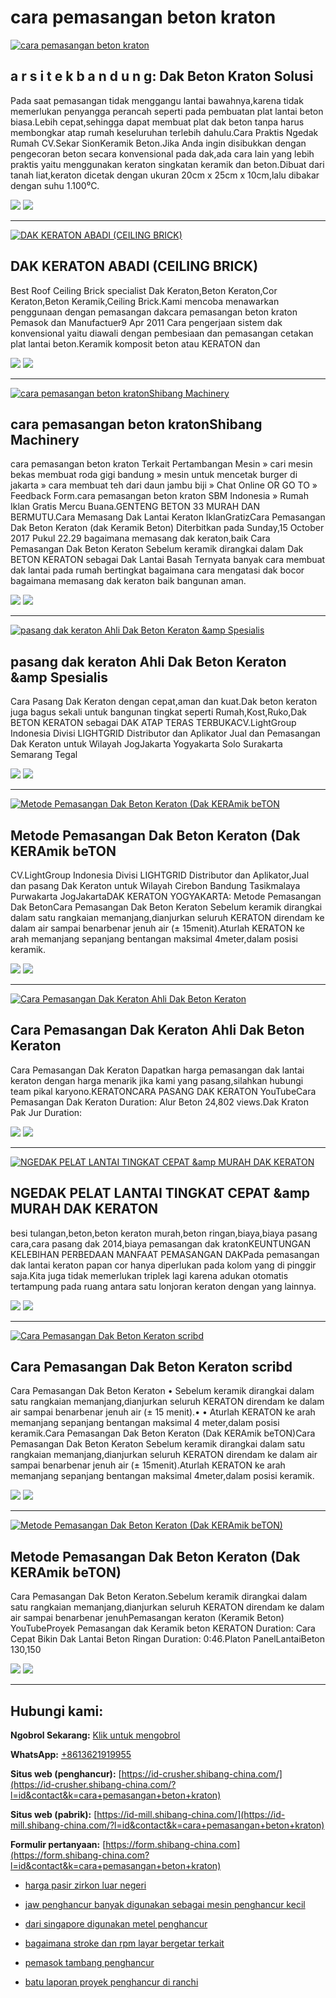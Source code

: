 # cara pemasangan beton kraton

<a href="https://swt.shibang-china.com/?l=id&img&k=cara+pemasangan+beton+kraton" target="_blank">![cara pemasangan beton kraton](http://static.shibang-china.com/all-800x300/631.jpg)</a>

## a r s i t e k b a n d u n g: Dak Beton Kraton Solusi
Pada saat pemasangan tidak menggangu lantai bawahnya,karena tidak memerlukan penyangga perancah seperti pada pembuatan plat lantai beton biasa.Lebih cepat,sehingga dapat membuat plat dak beton tanpa harus membongkar atap rumah keseluruhan terlebih dahulu.Cara Praktis Ngedak Rumah CV.Sekar SionKeramik Beton.Jika Anda ingin disibukkan dengan pengecoran beton secara konvensional pada dak,ada cara lain yang lebih praktis yaitu menggunakan keraton singkatan keramik dan beton.Dibuat dari tanah liat,keraton dicetak dengan ukuran 20cm x 25cm x 10cm,lalu dibakar dengan suhu 1.100⁰C.


<a href="https://whatsapp.shibangsoft.com/WhatsApp.php" target="_blank" title="WhatsApp">![](http://static.shibang-china.com/icon/whatsapp.png)</a> <a href="https://swt.shibang-china.com/?l=id&icon&k=cara+pemasangan+beton+kraton" target="_blank">![](http://static.shibang-china.com/icon/chat-id.png)</a>

---

<a href="https://swt.shibang-china.com/?l=id&img&k=cara+pemasangan+beton+kraton" target="_blank">![DAK KERATON ABADI (CEILING BRICK)](http://static.shibang-china.com/all-800x300/1518.jpg)</a>

## DAK KERATON ABADI (CEILING BRICK)
Best Roof Ceiling Brick specialist Dak Keraton,Beton Keraton,Cor Keraton,Beton Keramik,Ceiling Brick.Kami mencoba menawarkan penggunaan dengan pemasangan dakcara pemasangan beton kraton Pemasok dan Manufactuer9 Apr 2011 Cara pengerjaan sistem dak konvensional yaitu diawali dengan pembesiaan dan pemasangan cetakan plat lantai beton.Keramik komposit beton atau KERATON dan


<a href="https://whatsapp.shibangsoft.com/WhatsApp.php" target="_blank" title="WhatsApp">![](http://static.shibang-china.com/icon/whatsapp.png)</a> <a href="https://swt.shibang-china.com/?l=id&icon&k=cara+pemasangan+beton+kraton" target="_blank">![](http://static.shibang-china.com/icon/chat-id.png)</a>

---

<a href="https://swt.shibang-china.com/?l=id&img&k=cara+pemasangan+beton+kraton" target="_blank">![cara pemasangan beton kratonShibang Machinery](http://static.shibang-china.com/all-800x300/133.jpg)</a>

## cara pemasangan beton kratonShibang Machinery
cara pemasangan beton kraton Terkait Pertambangan Mesin » cari mesin bekas membuat roda gigi bandung » mesin untuk mencetak burger di jakarta » cara membuat teh dari daun jambu biji » Chat Online OR GO TO » Feedback Form.cara pemasangan beton kraton SBM Indonesia » Rumah Iklan Gratis Mercu Buana.GENTENG BETON 33 MURAH DAN BERMUTU.Cara Memasang Dak Lantai Keraton IklanGratizCara Pemasangan Dak Beton Keraton (dak Keramik Beton) Diterbitkan pada Sunday,15 October 2017 Pukul 22.29 bagaimana memasang dak keraton,baik Cara Pemasangan Dak Beton Keraton Sebelum keramik dirangkai dalam Dak BETON KERATON sebagai Dak Lantai Basah Ternyata banyak cara membuat dak lantai pada rumah bertingkat bagaimana cara mengatasi dak bocor bagaimana memasang dak keraton baik bangunan aman.


<a href="https://whatsapp.shibangsoft.com/WhatsApp.php" target="_blank" title="WhatsApp">![](http://static.shibang-china.com/icon/whatsapp.png)</a> <a href="https://swt.shibang-china.com/?l=id&icon&k=cara+pemasangan+beton+kraton" target="_blank">![](http://static.shibang-china.com/icon/chat-id.png)</a>

---

<a href="https://swt.shibang-china.com/?l=id&img&k=cara+pemasangan+beton+kraton" target="_blank">![pasang dak keraton Ahli Dak Beton Keraton &amp Spesialis](http://static.shibang-china.com/all-800x300/635.jpg)</a>

## pasang dak keraton Ahli Dak Beton Keraton &amp Spesialis
Cara Pasang Dak Keraton dengan cepat,aman dan kuat.Dak beton keraton juga bagus sekali untuk bangunan tingkat seperti Rumah,Kost,Ruko,Dak BETON KERATON sebagai DAK ATAP TERAS TERBUKACV.LightGroup Indonesia Divisi LIGHTGRID Distributor dan Aplikator Jual dan Pemasangan Dak Keraton untuk Wilayah JogJakarta Yogyakarta Solo Surakarta Semarang Tegal


<a href="https://whatsapp.shibangsoft.com/WhatsApp.php" target="_blank" title="WhatsApp">![](http://static.shibang-china.com/icon/whatsapp.png)</a> <a href="https://swt.shibang-china.com/?l=id&icon&k=cara+pemasangan+beton+kraton" target="_blank">![](http://static.shibang-china.com/icon/chat-id.png)</a>

---

<a href="https://swt.shibang-china.com/?l=id&img&k=cara+pemasangan+beton+kraton" target="_blank">![Metode Pemasangan Dak Beton Keraton (Dak KERAmik beTON](http://static.shibang-china.com/all-800x300/1149.jpg)</a>

## Metode Pemasangan Dak Beton Keraton (Dak KERAmik beTON
CV.LightGroup Indonesia Divisi LIGHTGRID Distributor dan Aplikator,Jual dan pasang Dak Keraton untuk Wilayah Cirebon Bandung Tasikmalaya Purwakarta JogJakartaDAK KERATON YOGYAKARTA: Metode Pemasangan Dak BetonCara Pemasangan Dak Beton Keraton Sebelum keramik dirangkai dalam satu rangkaian memanjang,dianjurkan seluruh KERATON direndam ke dalam air sampai benarbenar jenuh air (± 15menit).Aturlah KERATON ke arah memanjang sepanjang bentangan maksimal 4meter,dalam posisi keramik.


<a href="https://whatsapp.shibangsoft.com/WhatsApp.php" target="_blank" title="WhatsApp">![](http://static.shibang-china.com/icon/whatsapp.png)</a> <a href="https://swt.shibang-china.com/?l=id&icon&k=cara+pemasangan+beton+kraton" target="_blank">![](http://static.shibang-china.com/icon/chat-id.png)</a>

---

<a href="https://swt.shibang-china.com/?l=id&img&k=cara+pemasangan+beton+kraton" target="_blank">![Cara Pemasangan Dak Keraton Ahli Dak Beton Keraton](http://static.shibang-china.com/all-800x300/654.jpg)</a>

## Cara Pemasangan Dak Keraton Ahli Dak Beton Keraton
Cara Pemasangan Dak Keraton Dapatkan harga pemasangan dak lantai keraton dengan harga menarik jika kami yang pasang,silahkan hubungi team pikal karyono.KERATONCARA PASANG DAK KERATON YouTubeCara Pemasangan Dak Keraton Duration: Alur Beton 24,802 views.Dak Kraton Pak Jur Duration:


<a href="https://whatsapp.shibangsoft.com/WhatsApp.php" target="_blank" title="WhatsApp">![](http://static.shibang-china.com/icon/whatsapp.png)</a> <a href="https://swt.shibang-china.com/?l=id&icon&k=cara+pemasangan+beton+kraton" target="_blank">![](http://static.shibang-china.com/icon/chat-id.png)</a>

---

<a href="https://swt.shibang-china.com/?l=id&img&k=cara+pemasangan+beton+kraton" target="_blank">![NGEDAK PELAT LANTAI TINGKAT CEPAT &amp MURAH DAK KERATON](http://static.shibang-china.com/all-800x300/152.jpg)</a>

## NGEDAK PELAT LANTAI TINGKAT CEPAT &amp MURAH DAK KERATON
besi tulangan,beton,beton keraton murah,beton ringan,biaya,biaya pasang cara,cara pasang dak 2014,biaya pemasangan dak kratonKEUNTUNGAN KELEBIHAN PERBEDAAN MANFAAT PEMASANGAN DAKPada pemasangan dak lantai keraton papan cor hanya diperlukan pada kolom yang di pinggir saja.Kita juga tidak memerlukan triplek lagi karena adukan otomatis tertampung pada ruang antara satu lonjoran keraton dengan yang lainnya.


<a href="https://whatsapp.shibangsoft.com/WhatsApp.php" target="_blank" title="WhatsApp">![](http://static.shibang-china.com/icon/whatsapp.png)</a> <a href="https://swt.shibang-china.com/?l=id&icon&k=cara+pemasangan+beton+kraton" target="_blank">![](http://static.shibang-china.com/icon/chat-id.png)</a>

---

<a href="https://swt.shibang-china.com/?l=id&img&k=cara+pemasangan+beton+kraton" target="_blank">![Cara Pemasangan Dak Beton Keraton scribd](http://static.shibang-china.com/all-800x300/21.jpg)</a>

## Cara Pemasangan Dak Beton Keraton scribd
Cara Pemasangan Dak Beton Keraton • Sebelum keramik dirangkai dalam satu rangkaian memanjang,dianjurkan seluruh KERATON direndam ke dalam air sampai benarbenar jenuh air (± 15 menit).• • Aturlah KERATON ke arah memanjang sepanjang bentangan maksimal 4 meter,dalam posisi keramik.Cara Pemasangan Dak Beton Keraton (Dak KERAmik beTON)Cara Pemasangan Dak Beton Keraton Sebelum keramik dirangkai dalam satu rangkaian memanjang,dianjurkan seluruh KERATON direndam ke dalam air sampai benarbenar jenuh air (± 15menit).Aturlah KERATON ke arah memanjang sepanjang bentangan maksimal 4meter,dalam posisi keramik.


<a href="https://whatsapp.shibangsoft.com/WhatsApp.php" target="_blank" title="WhatsApp">![](http://static.shibang-china.com/icon/whatsapp.png)</a> <a href="https://swt.shibang-china.com/?l=id&icon&k=cara+pemasangan+beton+kraton" target="_blank">![](http://static.shibang-china.com/icon/chat-id.png)</a>

---

<a href="https://swt.shibang-china.com/?l=id&img&k=cara+pemasangan+beton+kraton" target="_blank">![Metode Pemasangan Dak Beton Keraton (Dak KERAmik beTON)](http://static.shibang-china.com/all-800x300/177.jpg)</a>

## Metode Pemasangan Dak Beton Keraton (Dak KERAmik beTON)
Cara Pemasangan Dak Beton Keraton.Sebelum keramik dirangkai dalam satu rangkaian memanjang,dianjurkan seluruh KERATON direndam ke dalam air sampai benarbenar jenuhPemasangan keraton (Keramik Beton) YouTubeProyek Pemasangan dak Keramik beton KERATON Duration: Cara Cepat Bikin Dak Lantai Beton Ringan Duration: 0:46.Platon PanelLantaiBeton 130,150


<a href="https://whatsapp.shibangsoft.com/WhatsApp.php" target="_blank" title="WhatsApp">![](http://static.shibang-china.com/icon/whatsapp.png)</a> <a href="https://swt.shibang-china.com/?l=id&icon&k=cara+pemasangan+beton+kraton" target="_blank">![](http://static.shibang-china.com/icon/chat-id.png)</a>

---
## Hubungi kami:

**Ngobrol Sekarang:** [Klik untuk mengobrol](https://swt.shibang-china.com?l=id&contact&k=cara+pemasangan+beton+kraton)

**WhatsApp:**  [+8613621919955](https://whatsapp.shibangsoft.com/WhatsApp.php)

**Situs web (penghancur):** [https://id-crusher.shibang-china.com/](https://id-crusher.shibang-china.com/?l=id&contact&k=cara+pemasangan+beton+kraton)

**Situs web (pabrik):** [https://id-mill.shibang-china.com/](https://id-mill.shibang-china.com/?l=id&contact&k=cara+pemasangan+beton+kraton)

**Formulir pertanyaan:** [https://form.shibang-china.com](https://form.shibang-china.com?l=id&contact&k=cara+pemasangan+beton+kraton)

* [harga pasir zirkon luar negeri](../32/harga%20pasir%20zirkon%20luar%20negeri.md)

* [jaw penghancur banyak digunakan sebagai mesin penghancur kecil](../31/jaw%20penghancur%20banyak%20digunakan%20sebagai%20mesin%20penghancur%20kecil.md)

* [dari singapore digunakan metel penghancur](../33/dari%20singapore%20digunakan%20metel%20penghancur.md)

* [bagaimana stroke dan rpm layar bergetar terkait](../37/bagaimana%20stroke%20dan%20rpm%20layar%20bergetar%20terkait.md)

* [pemasok tambang penghancur](../34/pemasok%20tambang%20penghancur.md)

* [batu laporan proyek penghancur di ranchi](../31/batu%20laporan%20proyek%20penghancur%20di%20ranchi.md)